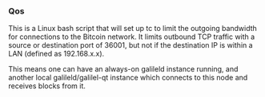### Qos ###

This is a Linux bash script that will set up tc to limit the outgoing bandwidth for connections to the Bitcoin network. It limits outbound TCP traffic with a source or destination port of 36001, but not if the destination IP is within a LAN (defined as 192.168.x.x).

This means one can have an always-on galileld instance running, and another local galileld/galilel-qt instance which connects to this node and receives blocks from it.
